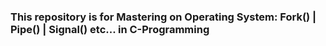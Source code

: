 ### This repository is for Mastering  on Operating System: Fork() | Pipe() | Signal() etc... in C-Programming